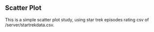 ## Scatter Plot
This is a simple scatter plot study, using star trek episodes rating csv of /server/startrekdata.csv.